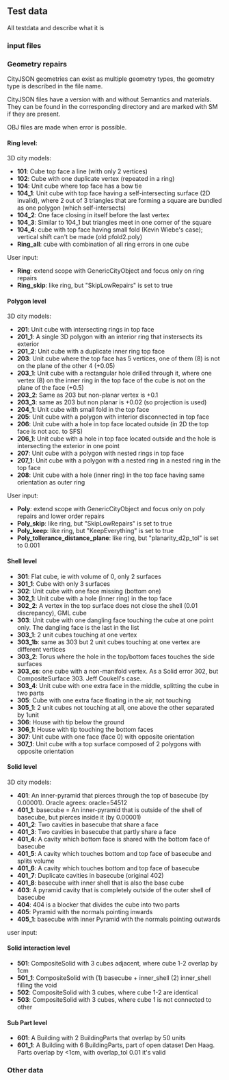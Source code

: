 ## Test data
All testdata and describe what it is

### input files

### Geometry repairs
CityJSON geometries can exist as multiple geometry types, the geometry type is described in the file name.

CityJSON files have a version with and without Semantics and materials. 
They can be found in the corresponding directory and are marked with SM if they are present.

OBJ files are made when error is possible.

#### Ring level:
3D city models:
* **101**: Cube top face a line (with only 2 vertices)
* **102**: Cube with one duplicate vertex (repeated in a ring)
* **104**: Unit cube where top face has a bow tie
* **104_1**: Unit cube with top face having a self-intersecting surface (2D invalid), where 2 out of 3 triangles that are forming a square are bundled as one polygon (which self-intersects)
* **104_2**: One face closing in itself before the last vertex
* **104_3**: Similar to 104_1 but triangles meet in one corner of the square
* **104_4**: cube with top face having small fold (Kevin Wiebe's case); vertical shift can't be made (old pfold2.poly)
* **Ring_all**: cube with combination of all ring errors in one cube

User input:
* **Ring**: extend scope with GenericCityObject and focus only on ring repairs
* **Ring_skip**: like ring, but "SkipLowRepairs" is set to true

#### Polygon level
3D city models:
* **201**: Unit cube with intersecting rings in top face
* **201_1**: A single 3D polygon with an interior ring that instersects its exterior
* **201_2**: Unit cube with a duplicate inner ring top face
* **203**: Unit cube where the top face has 5 vertices, one of them (8) is not on the plane of the other 4 (+0.05)
* **203_1**: Unit cube with a rectangular hole drilled through it, where one vertex (8) on the inner ring in the top face of the cube is not on the plane of the face (+0.5)
* **203_2**: Same as 203 but non-planar vertex is +0.1
* **203_3**: same as 203 but non planar is +0.02 (so projection is used)
* **204_1**: Unit cube with small fold in the top face 
* **205**: Unit cube with a polygon with interior disconnected in top face
* **206**: Unit cube with a hole in top face located outside (in 2D the top face is not acc. to SFS)
* **206_1**: Unit cube with a hole in top face located outside and the hole is intersecting the exterior in one point
* **207**: Unit cube with a polygon with nested rings in top face
* **207_1**: Unit cube with a polygon with a nested ring in a nested ring in the top face
* **208**: Unit cube with a hole (inner ring) in the top face having same orientation as outer ring

User input:
* **Poly**: extend scope with GenericCityObject and focus only on poly repairs and lower order repairs
* **Poly_skip**: like ring, but "SkipLowRepairs" is set to true
* **Poly_keep**: like ring, but "KeepEverything" is set to true
* **Poly_tollerance_distance_plane**: like ring, but "planarity_d2p_tol" is set to 0.001

#### Shell level
* **301**: Flat cube, ie with volume of 0, only 2 surfaces
* **301_1**: Cube with only 3 surfaces
* **302**: Unit cube with one face missing (bottom one)
* **302_1**: Unit cube with a hole (inner ring) in the top face
* **302_2**: A vertex in the top surface does not close the shell (0.01 discrepancy), GML cube
* **303**: Unit cube with one dangling face touching the cube at one point only. The dangling face is the last in the list
* **303_1**: 2 unit cubes touching at one vertex
* **303_1b**: same as 303 but 2 unit cubes touching at one vertex are different vertices
* **303_2**: Torus where the hole in the top/bottom faces touches the side surfaces
* **303_cs**: one cube with a non-manifold vertex. As a Solid error 302, but CompositeSurface 303. Jeff Coukell's case.
* **303_4**: Unit cube with one extra face in the middle, splitting the cube in two parts
* **305**: Cube with one extra face floating in the air, not touching
* **305_1**: 2 unit cubes not touching at all, one above the other separated by 1unit
* **306**: House with tip below the ground
* **306_1**: House with tip touching the bottom faces
* **307**: Unit cube with one face (face 0) with opposite orientation
* **307_1**: Unit cube with a top surface composed of 2 polygons with opposite orientation


#### Solid level

3D city models:
* **401**: An inner-pyramid that pierces through the top of basecube (by 0.00001). Oracle agrees: oracle=54512
* **401_1**: basecube = An inner-pyramid that is outside of the shell of basecube, but pierces inside it (by 0.00001)
* **401_2**: Two cavities in basecube that share a face
* **401_3**: Two cavities in basecube that partly share a face
* **401_4**: A cavity which bottom face is shared with the bottom face of basecube
* **401_5**: A cavity which touches bottom and top face of basecube and splits volume
* **401_6**: A cavity which touches bottom and top face of basecube
* **401_7**: Duplicate cavities in basecube (original 402)
* **401_8**: basecube with inner shell that is also the base cube
* **403**: A pyramid cavity that is completely outside of the outer shell of basecube
* **404**: 404 is a blocker that divides the cube into two parts
* **405**: Pyramid with the normals pointing inwards
* **405_1**: basecube with inner Pyramid with the normals pointing outwards

user input:


#### Solid interaction level
* **501**:    CompositeSolid with 3 cubes adjacent, where cube 1-2 overlap by 1cm
* **501_1**:  CompositeSolid with (1) basecube + inner_shell (2) inner_shell filling the void
* **502**:    CompositeSolid with 3 cubes, where cube 1-2 are identical
* **503**:    CompositeSolid with 3 cubes, where cube 1 is not connected to other
#### Sub Part level
* **601**:    A Building with 2 BuildingParts that overlap by 50 units
* **601_1**:  A Building with 6 BuildingParts, part of open dataset Den Haag. Parts overlap by <1cm, with overlap_tol 0.01 it's valid


### Other data
